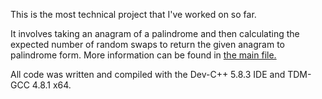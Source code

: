 This is the most technical project that I've worked on so far.

It involves taking an anagram of a palindrome and then calculating the expected number of random swaps to return the given anagram to palindrome form. More information can be found in [the main file.](https://github.com/Judahmeek/OldCode/blob/master/C/Plaindrome/main.c)

All code was written and compiled with the Dev-C++ 5.8.3 IDE and TDM-GCC 4.8.1 x64.
